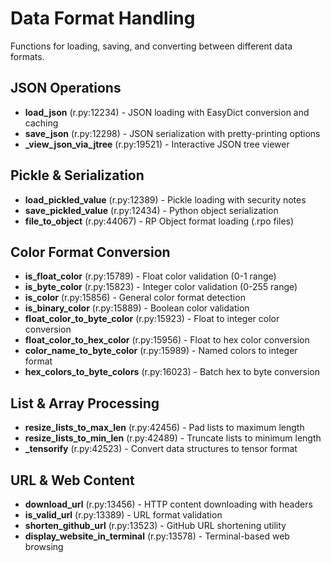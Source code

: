 # Data Format Handling

Functions for loading, saving, and converting between different data formats.

## JSON Operations
- **load_json** (r.py:12234) - JSON loading with EasyDict conversion and caching
- **save_json** (r.py:12298) - JSON serialization with pretty-printing options
- **_view_json_via_jtree** (r.py:19521) - Interactive JSON tree viewer

## Pickle & Serialization
- **load_pickled_value** (r.py:12389) - Pickle loading with security notes
- **save_pickled_value** (r.py:12434) - Python object serialization
- **file_to_object** (r.py:44067) - RP Object format loading (.rpo files)

## Color Format Conversion
- **is_float_color** (r.py:15789) - Float color validation (0-1 range)
- **is_byte_color** (r.py:15823) - Integer color validation (0-255 range)
- **is_color** (r.py:15856) - General color format detection
- **is_binary_color** (r.py:15889) - Boolean color validation
- **float_color_to_byte_color** (r.py:15923) - Float to integer color conversion
- **float_color_to_hex_color** (r.py:15956) - Float to hex color conversion
- **color_name_to_byte_color** (r.py:15989) - Named colors to integer format
- **hex_colors_to_byte_colors** (r.py:16023) - Batch hex to byte conversion

## List & Array Processing
- **resize_lists_to_max_len** (r.py:42456) - Pad lists to maximum length
- **resize_lists_to_min_len** (r.py:42489) - Truncate lists to minimum length
- **_tensorify** (r.py:42523) - Convert data structures to tensor format

## URL & Web Content
- **download_url** (r.py:13456) - HTTP content downloading with headers
- **is_valid_url** (r.py:13389) - URL format validation
- **shorten_github_url** (r.py:13523) - GitHub URL shortening utility
- **display_website_in_terminal** (r.py:13578) - Terminal-based web browsing